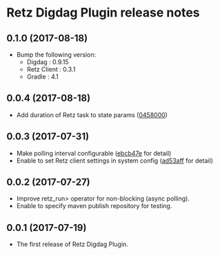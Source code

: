 # Retz Digdag Plugin release notes

## 0.1.0 (2017-08-18)

* Bump the following version:
  * Digdag : 0.9.15
  * Retz Client : 0.3.1
  * Gradle : 4.1

## 0.0.4 (2017-08-18)

* Add duration of Retz task to state params ([0458000](https://github.com/retz/retz-digdag-plugin/commit/0458000e88a0ac6e2c63158a8c9ef5194b6c47de))

## 0.0.3 (2017-07-31)

* Make polling interval configurable ([ebcb47e](https://github.com/retz/retz-digdag-plugin/commit/ebcb47ea4e85e2f6350029c5791edf4bdbffc7c8) for detail)
* Enable to set Retz client settings in system config ([ad53aff](https://github.com/retz/retz-digdag-plugin/commit/ad53affcb761d5b7af2b1eebe50f1bbd0b11ce13) for detail)

## 0.0.2 (2017-07-27)

* Improve retz_run> operator for non-blocking (async polling).
* Enable to specify maven publish repository for testing.

## 0.0.1 (2017-07-19)

* The first release of Retz Digdag Plugin.